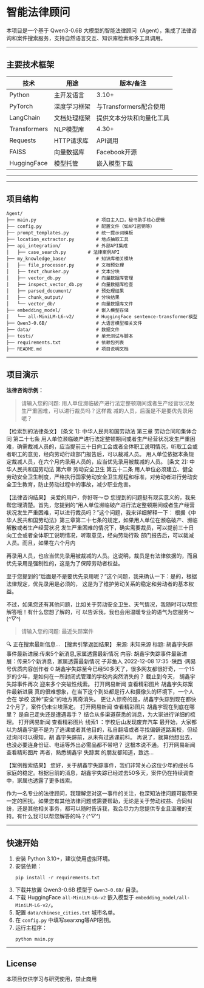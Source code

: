 # 智能法律顾问

本项目是一个基于 Qwen3-0.6B 大模型的智能法律顾问（Agent），集成了法律咨询和案件搜索服务，支持自然语言交互、知识库检索和多工具调用。

---

## 主要技术框架

| 技术 | 用途 | 版本/备注 |
|------|------|-----------|
| Python | 主开发语言 | 3.10+ |
| PyTorch | 深度学习框架 | 与Transformers配合使用 |
| LangChain | 文档处理框架 | 提供文本分块和向量化工具 |
| Transformers | NLP模型库 | 4.30+ |
| Requests | HTTP请求库 | API调用 |
| FAISS | 向量数据库 | Facebook开源 |
| HuggingFace | 模型托管 | 嵌入模型下载 |

---

---

## 项目结构

```
Agent/
├── main.py                      # 项目主入口，秘书助手核心逻辑
├── config.py                    # 配置文件（如API密钥等）
├── prompt_templates.py          # 统一提示词模板
├── location_extractor.py        # 地点抽取工具
├── api_integration/             # 外部API集成
│   ├── case_search.py        # 法律案例API
├── my_knowledge_base/           # 知识库相关模块
│   ├── file_processor.py        # 文档预处理
│   ├── text_chunker.py          # 文本分块
│   ├── vector_db.py             # 向量数据库管理
│   ├── inspect_vector_db.py     # 向量数据库检查
│   ├── parsed_document/         # 预处理结果
│   ├── chunk_output/            # 分块结果
│   └── vector_db/               # 向量数据库文件
├── embedding_model/             # 嵌入模型存储
│   └── all-MiniLM-L6-v2/        # HuggingFace sentence-transformer模型
├── Qwen3-0.6B/                  # 大语言模型相关文件
├── data/                        # 数据文件
├── tests/                       # 单元测试与脚本
├── requirements.txt             # 依赖包列表
├── README.md                    # 项目说明文档
```

---

## 项目演示


**法律咨询示例：**

> 请输入您的问题: 用人单位濒临破产进行法定整顿期间或者生产经营状况发生严重困难，可以进行裁员吗？这样裁 减的人员，后面是不是要优先录用呢？                                                                   
                                                                            
【检索到的法律条文】
[条文 1]: 中华人民共和国劳动法
第三章 劳动合同和集体合同
第二十七条 用人单位濒临破产进行法定整顿期间或者生产经营状况发生严重困难，确需裁减人员的，应当提前三十日向工会或者全体职工说明情况，听取工会或者职工的意见，经向劳动行政部门报告后，可以裁减人员。 用人单位依据本条规定裁减人员，在六个月内录用人员的，应当优先录用被裁减的人员。
[条文 2]: 中华人民共和国劳动法
第六章 劳动安全卫生
第五十二条 用人单位必须建立、健全劳动安全卫生制度，严格执行国家劳动安全卫生规程和标准，对劳动者进行劳动安全卫生教育，防止劳动过程中的事故，减少职业危害。


【法律咨询结果】
亲爱的用户，你好呀～😊
您提到的问题挺有现实意义的，我来帮您理清楚。首先，您提到的“用人单位濒临破产进行法定整顿期间或者生产经营状况发生严重困难，可以进行裁员吗？”这个问题，我来详细解释一下：
根据《中华人民共和国劳动法》第三章第二十七条的规定，如果用人单位在濒临破产、濒临解散或者生产经营状况 发生严重困难的情况下，确实需要裁员，可以提前三十日向工会或者全体职工说明情况，听取意见，经向劳动行政 部门报告后，可以裁减人员。而且，如果在六个月内

再录用人员，也应当优先录用被裁减的人员。这说明，裁员是有法律依据的，而且优先录用是强制性的，这是为了保障劳动者权益。

至于您提到的“后面是不是要优先录用呢？”这个问题，我来确认一下：是的，根据法律规定，优先录用是必须的， 这是为了维护劳动关系的稳定和劳动者的基本权益。

不过，如果您还有其他问题，比如关于劳动安全卫生、天气情况，我随时可以帮您解答哦！有什么您想了解的，可 以告诉我，我也会用温暖专业的语气为您服务～(*^▽^*)

>请输入您的问题: 最近失踪案件

🔍 正在搜索最新信息...
【搜索引擎返回结果】
来源: 未知来源
标题: 胡鑫宇失踪事件最新进展:传来5个新消息,家属透露最新情况
内容: 胡鑫宇失踪事件最新进展：传来5个新消息，家属透露最新情况 子非鱼人 2022-12-08 17:35 ·陕西 ·网易号优质内容创作者 0 胡鑫宇失踪至今已经50多天了，很多网友都很好奇，一个15岁的少年，是如何在一所封闭式管理的学校内突然消失的？ 截止到今天， 胡鑫宇 失踪事件再次 迎来多个突破性线索。 打开网易新闻 查看精彩图片 胡鑫宇失踪案件最新进展 真的很难想象，在当下这个到处都是行人和摄像头的环境下，一个人会在 学校 这种“安全”的地方离奇消失。 更让人惊奇的是，胡鑫宇失踪到现在都快2个月了，案件仍未尘埃落定。 打开网易新闻 查看精彩图片 胡鑫宇现在到底在哪里？ 是自己走失还是遭遇毒手？ 结合从多渠道获悉的消息，为大家进行详细的梳理。 打开网易新闻 查看精彩图片 线索1 ：学校后山发现废弃汽车 最开始，大家都以为胡鑫宇是不是为了逃课或者其他目的，私自翻墙或者寻找偏僻道路离校，但经过询问可以得知，胡 鑫宇失踪前，从未有过逃课前科。 再说了，就算他想出去，也没必要连身份证、电话等外出必需品都不带吧？ 这根本说不通。 打开网易新闻 查看精彩图片 再者，熟悉胡鑫宇 失踪案 的朋友都知道，致远...

【案例搜索结果】
您好，关于胡鑫宇失踪事件，我们非常关心这位少年的成长与家庭的稳定。根据目前的消息，胡鑫宇失踪已经过去50多天，案件仍在持续调查中，家属也透露了更多线索。

作为一名专业的法律顾问，我理解您对这一事件的关注，也深知法律问题可能带来一定的困扰。如果您有其他法律问题或需要帮助，无论是关于劳动权益、合同纠纷，还是其他相关事务，都可以随时告诉我，我会尽力为您提供专业且温暖的支持。有什么我可以帮您解答的吗？(*^▽^*)   

---

## 快速开始

1. 安装 Python 3.10+，建议使用虚拟环境。
2. 安装依赖：
   ```
   pip install -r requirements.txt
   ```
3. 下载并放置 Qwen3-0.6B 模型于 `Qwen3-0.6B/` 目录。
4. 下载 HuggingFace `all-MiniLM-L6-v2` 嵌入模型于 `embedding_model/all-MiniLM-L6-v2/`。
5. 配置 `data/chinese_cities.txt` 城市名单。
6. 在 `config.py` 中填写searxng等API密钥。
7. 运行主程序：
   ```
   python main.py
   ```

---

## License

本项目仅供学习与研究使用，禁止商用